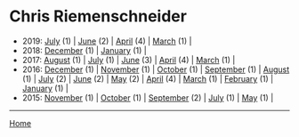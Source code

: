 # Chris Riemenschneider

  * 2019: 
      [July](./chris-riemenschneider-2019-07.md) (1) | 
      [June](./chris-riemenschneider-2019-06.md) (2) | 
      [April](./chris-riemenschneider-2019-04.md) (4) | 
      [March](./chris-riemenschneider-2019-03.md) (1) | 
  * 2018: 
      [December](./chris-riemenschneider-2018-12.md) (1) | 
      [January](./chris-riemenschneider-2018-01.md) (1) | 
  * 2017: 
      [August](./chris-riemenschneider-2017-08.md) (1) | 
      [July](./chris-riemenschneider-2017-07.md) (1) | 
      [June](./chris-riemenschneider-2017-06.md) (3) | 
      [April](./chris-riemenschneider-2017-04.md) (4) | 
      [March](./chris-riemenschneider-2017-03.md) (1) | 
  * 2016: 
      [December](./chris-riemenschneider-2016-12.md) (1) | 
      [November](./chris-riemenschneider-2016-11.md) (1) | 
      [October](./chris-riemenschneider-2016-10.md) (1) | 
      [September](./chris-riemenschneider-2016-09.md) (1) | 
      [August](./chris-riemenschneider-2016-08.md) (1) | 
      [July](./chris-riemenschneider-2016-07.md) (2) | 
      [June](./chris-riemenschneider-2016-06.md) (2) | 
      [May](./chris-riemenschneider-2016-05.md) (2) | 
      [April](./chris-riemenschneider-2016-04.md) (4) | 
      [March](./chris-riemenschneider-2016-03.md) (1) | 
      [February](./chris-riemenschneider-2016-02.md) (1) | 
      [January](./chris-riemenschneider-2016-01.md) (1) | 
  * 2015: 
      [November](./chris-riemenschneider-2015-11.md) (1) | 
      [October](./chris-riemenschneider-2015-10.md) (1) | 
      [September](./chris-riemenschneider-2015-09.md) (2) | 
      [July](./chris-riemenschneider-2015-07.md) (1) | 
      [May](./chris-riemenschneider-2015-05.md) (1) | 

----

[Home](../)

